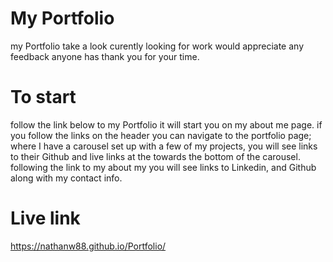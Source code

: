 # My Portfolio
 
 my Portfolio take a look curently looking for work would appreciate any feedback anyone has thank you for your time.
 
 # To start
 
 follow the link below to my Portfolio it will start you on my about me page. if you follow the links on the header you can navigate to the portfolio page; where I have a carousel set up with a few of my projects, you will see links to their Github and live links at the towards the bottom of the carousel. following the link to my about my you will see links to Linkedin, and Github along with my contact info.   
 

# Live link
https://nathanw88.github.io/Portfolio/
